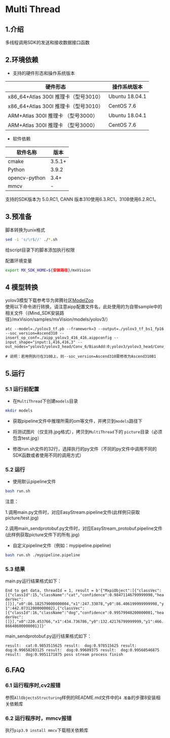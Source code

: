 # Multi Thread

## 1.介绍

多线程调用SDK的发送和接收数据接口函数

## 2.环境依赖

- 支持的硬件形态和操作系统版本

| 硬件形态                             | 操作系统版本   |
| ------------------------------------ | -------------- |
| x86_64+Atlas 300I 推理卡（型号3010） | Ubuntu 18.04.1 |
| x86_64+Atlas 300I 推理卡（型号3010） | CentOS 7.6     |
| ARM+Atlas 300I 推理卡 （型号3000）   | Ubuntu 18.04.1 |
| ARM+Atlas 300I 推理卡 （型号3000）   | CentOS 7.6     |

- 软件依赖

| 软件名称 | 版本   |
| -------- | ------ |
| cmake    | 3.5.1+ |
| Python   | 3.9.2  |
| opencv-python   | 3.4+  |
| mmcv   |  -  |

支持的SDK版本为 5.0.RC1, CANN 版本310使用6.3.RC1，310B使用6.2.RC1。

## 3.预准备

脚本转换为unix格式

```bash
sed -i 's/\r$//' ./*.sh
```
给script目录下的脚本添加执行权限

配置环境变量

```bash
export MX_SDK_HOME=${安装路径}/mxVision
```

## 4 模型转换

yolov3模型下载参考华为昇腾社区[ModelZoo](https://mindx.sdk.obs.cn-north-4.myhuaweicloud.com/mindxsdk-referenceapps%20/contrib/ActionRecognition/ATC%20YOLOv3%28FP16%29%20from%20TensorFlow%20-%20Ascend310.zip)  
使用以下命令进行转换，请注意aipp配置文件名，此处使用的为自带sample中的相关文件（{Mind_SDK安装路径}/mxVision/samples/mxVision/models/yolov3/）

```
atc --model=./yolov3_tf.pb --framework=3 --output=./yolov3_tf_bs1_fp16 --soc_version=Ascend310 --insert_op_conf=./aipp_yolov3_416_416.aippconfig --input_shape="input:1,416,416,3" --out_nodes="yolov3/yolov3_head/Conv_6/BiasAdd:0;yolov3/yolov3_head/Conv_14/BiasAdd:0;yolov3/yolov3_head/Conv_22/BiasAdd:0"

# 说明：若用例执行在310B上，则--soc_version=Ascend310需修改为Ascend310B1
```


## 5.运行

### 5.1 运行前配置
- 在`MultiThread`下创建`models`目录
```bash
mkdir models
```
- 获取pipeline文件中推理所需的om等文件，并拷贝到`models`路径下

- 将测试图片（仅支持.jpg格式），拷贝到`MultiThread`下的 `picture`目录（必须包含test.jpg）

- 修改run.sh文件的32行，选择执行的py文件（不同的py文件中调用不同的SDK函数或者使用不同的调用方式）

### 5.2 运行

- 使用默认pipeline文件

```bash
bash run.sh
```
注意：

1.调用main.py文件时，对应EasyStream.pipeline文件(此样例只获取picture/test.jpg)

2.调用main_sendprotobuf.py文件时，对应EasyStream_protobuf.pipeline文件(此样例获取picture文件下的所有.jpg)

- 自定义pipeline文件（例如：mypipeline.pipeline)

```bash
bash run.sh ./mypipeline.pipeline
```

### 5.3 结果

main.py运行结果格式如下：

`End to get data, threadId = 1, result = b'{"MxpiObject":[{"classVec":[{"classId":15,"className":"cat","confidence":0.98471146799999998,"headerVec":[]}],"x0":86.182579000000004,"x1":247.33078,"y0":86.406199999999998,"y1":442.07312000000002},{"classVec":[{"classId":16,"className":"dog","confidence":0.99579948200000001,"headerVec":[]}],"x0":220.453766,"x1":434.736786,"y0":132.42176799999999,"y1":466.86648600000001}]}'`

main_sendprotobuf.py运行结果格式如下：

`result:  cat:0.9853515625
 result:  dog:0.978515625
 result:  dog:0.99658203125
 result:  dog:0.99609375
 result:  dog:0.99560546875
 result:  dog:0.9951171875
 poss stream process finish
`

## 6.FAQ

### 6.1 运行程序时,cv2报错 

参照`AllObjectsStructuring`样例的README.md文件中的`4 准备`的步骤8安装相关依赖库

### 6.2 运行程序时，mmcv报错

执行`pip3.9 install mmcv`下载相关依赖库